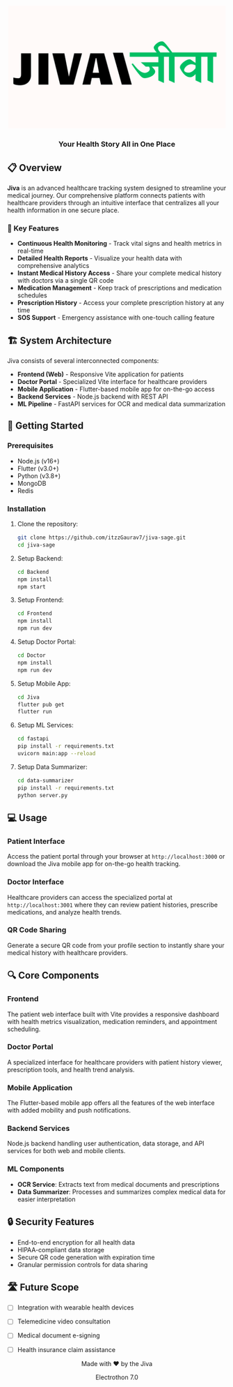   <div align="center">
  <img src="./assets/images/logo.png" alt="Jiva Logo" width="500"/>
  <h3>Your Health Story All in One Place</h3>

</div>

## 📋 Overview

**Jiva** is an advanced healthcare tracking system designed to streamline your medical journey. Our comprehensive platform connects patients with healthcare providers through an intuitive interface that centralizes all your health information in one secure place.

### 🌟 Key Features

- **Continuous Health Monitoring** - Track vital signs and health metrics in real-time
- **Detailed Health Reports** - Visualize your health data with comprehensive analytics
- **Instant Medical History Access** - Share your complete medical history with doctors via a single QR code
- **Medication Management** - Keep track of prescriptions and medication schedules
- **Prescription History** - Access your complete prescription history at any time
- **SOS Support** - Emergency assistance with one-touch calling feature

## 🏗️ System Architecture

Jiva consists of several interconnected components:

- **Frontend (Web)** - Responsive Vite application for patients
- **Doctor Portal** - Specialized Vite interface for healthcare providers
- **Mobile Application** - Flutter-based mobile app for on-the-go access
- **Backend Services** - Node.js backend with REST API
- **ML Pipeline** - FastAPI services for OCR and medical data summarization

## 🚀 Getting Started

### Prerequisites

- Node.js (v16+)
- Flutter (v3.0+)
- Python (v3.8+)
- MongoDB
- Redis

### Installation

1. Clone the repository:
   ```bash
   git clone https://github.com/itzzGaurav7/jiva-sage.git
   cd jiva-sage
   ```

2. Setup Backend:
   ```bash
   cd Backend
   npm install
   npm start
   ```

3. Setup Frontend:
   ```bash
   cd Frontend
   npm install
   npm run dev
   ```

4. Setup Doctor Portal:
   ```bash
   cd Doctor
   npm install
   npm run dev
   ```

5. Setup Mobile App:
   ```bash
   cd Jiva
   flutter pub get
   flutter run
   ```

6. Setup ML Services:
   ```bash
   cd fastapi
   pip install -r requirements.txt
   uvicorn main:app --reload
   ```

7. Setup Data Summarizer:
   ```bash
   cd data-summarizer
   pip install -r requirements.txt
   python server.py
   ```

## 💻 Usage

### Patient Interface
Access the patient portal through your browser at `http://localhost:3000` or download the Jiva mobile app for on-the-go health tracking.

### Doctor Interface
Healthcare providers can access the specialized portal at `http://localhost:3001` where they can review patient histories, prescribe medications, and analyze health trends.

### QR Code Sharing
Generate a secure QR code from your profile section to instantly share your medical history with healthcare providers.

## 🔍 Core Components

### Frontend
The patient web interface built with Vite provides a responsive dashboard with health metrics visualization, medication reminders, and appointment scheduling.

### Doctor Portal
A specialized interface for healthcare providers with patient history viewer, prescription tools, and health trend analysis.

### Mobile Application
The Flutter-based mobile app offers all the features of the web interface with added mobility and push notifications.

### Backend Services
Node.js backend handling user authentication, data storage, and API services for both web and mobile clients.

### ML Components
- **OCR Service**: Extracts text from medical documents and prescriptions
- **Data Summarizer**: Processes and summarizes complex medical data for easier interpretation

## 🔒 Security Features

- End-to-end encryption for all health data
- HIPAA-compliant data storage
- Secure QR code generation with expiration time
- Granular permission controls for data sharing

## 🛣️ Future Scope

- [ ] Integration with wearable health devices
- [ ] Telemedicine video consultation
- [ ] Medical document e-signing
- [ ] Health insurance claim assistance



<div align="center">
  <p>Made with ❤️ by the Jiva</p>
  <p>Electrothon 7.0</p>
</div>
